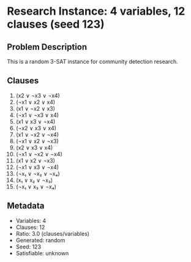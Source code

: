 # Research Instance: 4 variables, 12 clauses (seed 123)

## Problem Description
This is a random 3-SAT instance for community detection research.

## Clauses
1. (x2 ∨ ¬x3 ∨ ¬x4)
2. (¬x1 ∨ x2 ∨ x4)  
3. (x1 ∨ ¬x2 ∨ x3)
4. (¬x1 ∨ ¬x3 ∨ x4)
5. (x1 ∨ x3 ∨ ¬x4)
6. (¬x2 ∨ x3 ∨ x4)
7. (x1 ∨ ¬x2 ∨ ¬x4)
8. (¬x1 ∨ x2 ∨ ¬x3)
9. (x2 ∨ x3 ∨ x4)
10. (¬x1 ∨ ¬x2 ∨ ¬x4)
11. (x1 ∨ x2 ∨ ¬x3)
12. (¬x1 ∨ x3 ∨ ¬x4)
10. (¬x₁ ∨ ¬x₂ ∨ ¬x₄)
11. (x₁ ∨ x₂ ∨ ¬x₃)
12. (¬x₁ ∨ x₃ ∨ ¬x₄)

## Metadata
- Variables: 4
- Clauses: 12
- Ratio: 3.0 (clauses/variables)
- Generated: random
- Seed: 123
- Satisfiable: unknown
